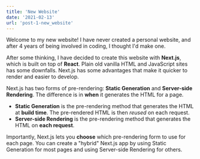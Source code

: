 ```yaml
---
title: 'New Website'
date: '2021-02-13'
url: 'post-1-new_website'
---
```


Welcome to my new website! I have never created a personal website,  and after 4 years of being involved in coding, I thought I'd make one.

After some thinking, I have decided to create this website with **Next.js**, which is built on top of **React**. Plain old vanilla HTML and JavaScript sites has some downfalls. Next.js has some advantages that make it quicker to render and easier to develop.

Next.js has two forms of pre-rendering: **Static Generation** and **Server-side Rendering**. The difference is in **when** it generates the HTML for a page.

- **Static Generation** is the pre-rendering method that generates the HTML at **build time**. The pre-rendered HTML is then _reused_ on each request.
- **Server-side Rendering** is the pre-rendering method that generates the HTML on **each request**.

Importantly, Next.js lets you **choose** which pre-rendering form to use for each page. You can create a "hybrid" Next.js app by using Static Generation for most pages and using Server-side Rendering for others.